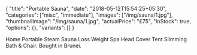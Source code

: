 {
    "title": "Portable Sauna",
    "date": "2018-05-12T15:54:25+05:30",
    "categories": ["misc", "immediate"],
    "images": ["/img/sauna/1.jpg"],
    "thumbnailImage": "/img/sauna/1.jpg",
    "actualPrice": "£75",
    "inStock": true,
    "options": {},
    "variants": []
}

Home Portable Steam Sauna Loss Weight Spa Head Cover Tent Slimming Bath & Chair. Bought in Brunei.